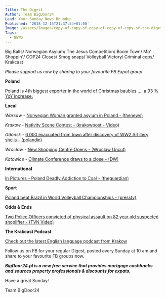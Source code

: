 ```yaml
---
Title: The Digest
Author: Team BigDoor24
Lead: Your Sunday News Roundup
Published: '2018-12-15T21:37:54+01:00'
Image: /assets/Images/copy-of-copy-of-copy-of-copy-of-copy-of-the-digest.png
Tags:
  - NEWS
---
```

Big Balls/ Norwegian Asylum/ The Jesus Competition/ Boom Town/ Mo' Shoppin'/ COP24 Closes/ Smog snaps/ Volleyball Victory/ Criminal cops/ Krakcast



_Please support us now by sharing to your favourite FB Expat group_

<div class="sharethis-inline-share-buttons"></div>

**Poland**

[Poland is 4th biggest exporter in the world of Christmas baubles .... a 93 % YoY increase.](http://wbj.pl/poland-becomes-4th-biggest-exporter-of-christmas-products-in-the-world/)

**Local**

_Warsaw_ - [Norwegian Woman granted asylum in Poland - (thenews)](http://thenews.pl/1/10/Artykul/397305,Poland-grants-asylum-to-Norwegian-woman-report)

_Krakow_ -  [Nativity Scene Contest - (krakowpost - Video)](http://www.krakowpost.com/19862/2018/12/video-krakows-2018-nativity-scene-contest)

_Gdansk_ - [6,000 evacuated from town after discovery of WW2 Artillery shells - (polandin)](https://polandin.com/40441211/north-polands-city-evacuated-for-wwiiera-shells-extraction)

_Wroclaw_ - [New Shopping Centre Opens - (Wroclaw Uncut)](http://wroclawuncut.com/2018/12/14/new-shopping-centre-opens-in-muchobor-wielki/)

_Katowice_ - [Climate Conference draws to a close - (DW)](https://www.dw.com/en/divisions-persist-as-climate-talks-drag-to-a-close/a-46737242)

**International**

[In Pictures - Poland Deadly Addiction to Coal - (theguardian)](https://www.theguardian.com/environment/gallery/2018/dec/14/poland-deadly-coal-addiction-in-pictures)

**Sport**

[Poland beat Brazil in World Volleyball Championships - (presstv)](https://www.presstv.com/Detail/2018/10/01/575725/Poland-beat-Brazil-to-win-FIVB-World-Championship)

**Odds & Ends**

[Two Police Officers convicted of physical assault on 82 year old suspected shoplifter - (TVN Video)](https://www.tvn24.pl/tvn24-news-in-english,157,m/two-former-police-officers-sentenced-for-excessive-use-of-force,891474.html)

**The Krakcast Podcast**

[Check out the latest English language podcast from Krakow](https://www.krakcast.pl/e/krakcast-interview-robert-socha-tvn/)

Follow us on FB for your regular Digest, posted every Sunday at 10 am and share to your favourite FB groups now.

**_BigDoor24.pl is a new free service that provides mortgage cashbacks and sources property professionals & discounts for expats._**

Have a great Sunday!

Team BigDoor24
